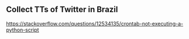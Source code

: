 ## Collect TTs of Twitter in Brazil

https://stackoverflow.com/questions/12534135/crontab-not-executing-a-python-script
